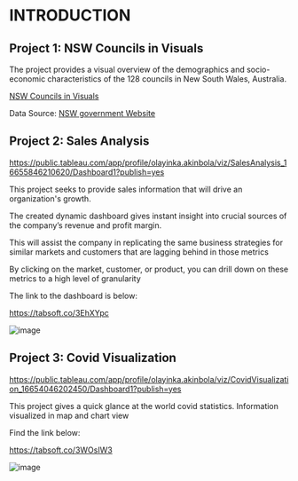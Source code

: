 
# INTRODUCTION

## Project 1: NSW Councils in Visuals

The project provides a visual overview of the demographics and socio-economic characteristics of the 128 councils in New South Wales, Australia.

[NSW Councils in Visuals](https://public.tableau.com/app/profile/olayinka.akinbola/viz/NSWCouncilsinVisuals/DemographyandSEIDB)

Data Source: [NSW government Website](https://www.olg.nsw.gov.au/public/about-councils/comparative-council-information/your-council-report/)





## Project 2: Sales Analysis

https://public.tableau.com/app/profile/olayinka.akinbola/viz/SalesAnalysis_16655846210620/Dashboard1?publish=yes

This project seeks to provide sales information that will drive an organization's growth. 

The created dynamic dashboard gives instant insight into crucial sources of the company’s revenue and profit margin. 

This will assist the company in replicating the same business strategies for similar markets and customers that are lagging behind in those metrics


By clicking on the market, customer, or product, you can drill down on these metrics to a high level of granularity 

The link to the dashboard is below:

https://tabsoft.co/3EhXYpc





![image](https://user-images.githubusercontent.com/71553115/195381641-80b46ca3-83f0-4cc8-8118-d7384dd11056.png)



## Project 3: Covid Visualization
https://public.tableau.com/app/profile/olayinka.akinbola/viz/CovidVisualization_16654046202450/Dashboard1?publish=yes

This project gives a quick glance at the world covid statistics. Information visualized in map and chart view

Find the link below:

https://tabsoft.co/3WOsIW3





![image](https://user-images.githubusercontent.com/71553115/195390119-27d6e0ca-02f4-4603-b9e5-d27752d4f0e3.png)


